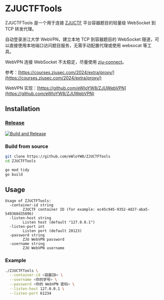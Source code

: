 # ZJUCTFTools

ZJUCTFTools 是一个用于连接 [ZJUCTF](https://ctf.zjusec.com/) 平台容器题目的轻量级 WebSocket 到 TCP 转发代理。

自动登录浙江大学 WebVPN，建立本地 TCP 到容器题目的 WebSocket 隧道，可以直接使用本地端口访问题目服务，无需手动配置代理或使用 websocat 等工具。

WebVPN 连接 WebSocket 不太稳定，尽量使用 [zju-connect](https://github.com/Mythologyli/zju-connect)。

参考：[https://courses.zjusec.com/2024/extra/proxy/](https://courses.zjusec.com/2024/extra/proxy/)

WebVPN 实现：[https://github.com/eWloYW8/ZJUWebVPN](https://github.com/eWloYW8/ZJUWebVPN)

## Installation

### [Release](https://github.com/eWloYW8/ZJUCTFTools/releases)

[![Build and Release](https://github.com/eWloYW8/ZJUCTFTools/actions/workflows/build.yml/badge.svg)](https://github.com/eWloYW8/ZJUCTFTools/actions/workflows/build.yml)

### Build from source

```bash
git clone https://github.com/eWloYW8/ZJUCTFTools
cd ZJUCTFTools

go mod tidy
go build
```

## Usage

```
Usage of ZJUCTFTools:
  -container-id string
        ZJUCTF container ID (for example: ec45c945-9352-4d27-aba5-549368d35896)
  -listen-host string
        Listen host (default "127.0.0.1")
  -listen-port int
        Listen port (default 20123)
  -password string
        ZJU WebVPN password
  -username string
        ZJU WebVPN username
```

### Example
```bash
./ZJUCTFTools \
  --container-id <容器ID> \
  --username <你的学号> \
  --password <你的 WebVPN 密码> \
  --listen-host 127.0.0.1 \
  --listen-port 61234
```